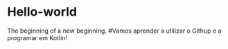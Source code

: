 # Hello-world
The beginning of a new beginning.
#Vamos aprender a utilizar o Githup e a programar em Kotlin!
